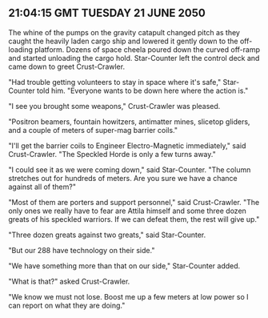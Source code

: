 ## 21:04:15 GMT TUESDAY 21 JUNE 2050
The whine of the pumps on the gravity catapult changed pitch as they caught the heavily laden cargo ship and lowered it gently down to the off-loading platform. Dozens of space cheela poured down the curved off-ramp and started unloading the cargo hold. Star-Counter left the control deck and came down to greet Crust-Crawler.

"Had trouble getting volunteers to stay in space where it's safe," Star-Counter told him. "Everyone wants to be down here where the action is."

"I see you brought some weapons," Crust-Crawler was pleased.

"Positron beamers, fountain howitzers, antimatter mines, slicetop gliders, and a couple of meters of super-mag barrier coils."

"I'll get the barrier coils to Engineer Electro-Magnetic immediately," said Crust-Crawler. "The Speckled Horde is only a few turns away."

"I could see it as we were coming down," said Star-Counter. "The column stretches out for hundreds of meters. Are you sure we have a chance against all of them?"

"Most of them are porters and support personnel," said Crust-Crawler. "The only ones we really have to fear are Attila himself and some three dozen greats of his speckled warriors. If we can defeat them, the rest will give up."

"Three dozen greats against two greats," said Star-Counter.

"But our 288 have technology on their side."

"We have something more than that on our side," Star-Counter added.

"What is that?" asked Crust-Crawler.

"We know we must not lose. Boost me up a few meters at low power so I can report on what they are doing."